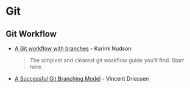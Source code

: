 # Git

## Git Workflow

* [A Git workflow with branches](https://karinknudson.com/git_workflow.html) - Karink Nudson
  > The simplest and clearest git workflow guide you'll find. Start here.
* [A Successful Git Branching Model](https://nvie.com/posts/a-successful-git-branching-model/) - Vincent Driessen